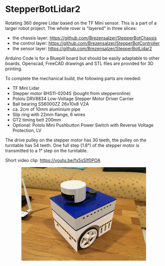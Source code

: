 # StepperBotLidar2

Rotating 360 degree Lidar based on the TF Mini sensor. This is a part of a larger robot project. 
The whole rover is "layered" in three slices:

- the chassis layer: https://github.com/Brezensalzer/StepperBotChassis
- the control layer: https://github.com/Brezensalzer/StepperBotController
- the sensor layer: https://github.com/Brezensalzer/StepperBotLidar2

Arduino Code is for a Bluepill board but should be easily adaptable to other boards. 
Openscad, FreeCAD drawings and STL files are provided for 3D printing.

To complete the mechanical build, the following parts are needed:
- TF Mini Lidar
- Stepper motor 8HS11-0204S (bought from stepperonline)
- Pololu DRV8834 Low-Voltage Stepper Motor Driver Carrier
- Ball bearing SS6000ZZ 26x10x8 V2A
- ca. 2cm of 10mm aluminium pipe
- Slip ring with 22mm flange, 6 wires
- GT2 timing belt 200mm
- Optional: Pololu Mini Pushbutton Power Switch with Reverse Voltage Protection, LV

The drive pulley on the stepper motor has 30 teeth, the pulley on the turntable has 54 teeth. One full step (1.8°) of the stepper motor is transmitted to a 1° step on the turntable.

Short video clip: https://youtu.be/fx5sSlf0POA

<p align="center">
  <img src="./IMG_0204.JPG" width="400"/>
</p>
